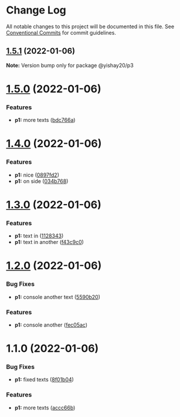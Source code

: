 # Change Log

All notable changes to this project will be documented in this file.
See [Conventional Commits](https://conventionalcommits.org) for commit guidelines.

## [1.5.1](https://github.com/yishayweb/yishay20_monorepo_2/compare/@yishay20/p3@1.5.0...@yishay20/p3@1.5.1) (2022-01-06)

**Note:** Version bump only for package @yishay20/p3





# [1.5.0](https://github.com/yishayweb/yishay20_monorepo_2/compare/@yishay20/p3@1.4.0...@yishay20/p3@1.5.0) (2022-01-06)


### Features

* **p1:** more texts ([bdc766a](https://github.com/yishayweb/yishay20_monorepo_2/commit/bdc766a70a5dce9d60879199374f23de8987e75e))





# [1.4.0](https://github.com/yishayweb/yishay20_monorepo_2/compare/@yishay20/p3@1.3.0...@yishay20/p3@1.4.0) (2022-01-06)


### Features

* **p1:** nice ([0897fd2](https://github.com/yishayweb/yishay20_monorepo_2/commit/0897fd28589c750a7830e5676d525f1e2175a3b9))
* **p1:** on side ([034b768](https://github.com/yishayweb/yishay20_monorepo_2/commit/034b7681b390c1f225efe658140a1064bcb4ce72))





# [1.3.0](https://github.com/yishayweb/yishay20_monorepo_2/compare/@yishay20/p3@1.2.0...@yishay20/p3@1.3.0) (2022-01-06)


### Features

* **p1:** text in ([1128343](https://github.com/yishayweb/yishay20_monorepo_2/commit/112834320988872fc57d19016df9596cbb533c30))
* **p1:** text in another ([f43c9c0](https://github.com/yishayweb/yishay20_monorepo_2/commit/f43c9c052034ba7a987434fcc01f5bb9d5b48ff1))





# [1.2.0](https://github.com/yishayweb/yishay20_monorepo_2/compare/@yishay20/p3@1.1.0...@yishay20/p3@1.2.0) (2022-01-06)


### Bug Fixes

* **p1:** console another text ([5590b20](https://github.com/yishayweb/yishay20_monorepo_2/commit/5590b20b3d1cb252fc4558feb2e926f82225d951))


### Features

* **p1:** console another ([fec05ac](https://github.com/yishayweb/yishay20_monorepo_2/commit/fec05ac56265bbddf86dc2214b6d2ac8e4cec8c5))





# 1.1.0 (2022-01-06)


### Bug Fixes

* **p1:** fixed texts ([8f01b04](https://github.com/yishayweb/yishay20_monorepo_2/commit/8f01b0403ff9b6f08c912b51c7068408942be7cf))


### Features

* **p1:** more texts ([accc66b](https://github.com/yishayweb/yishay20_monorepo_2/commit/accc66b390d2b90b369fda85349573deb2512e15))
